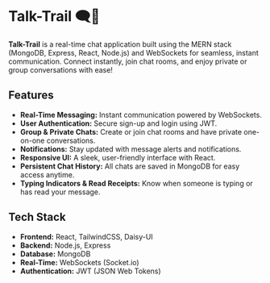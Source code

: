 # Talk-Trail 🗨️🚀

**Talk-Trail** is a real-time chat application built using the MERN stack (MongoDB, Express, React, Node.js) and WebSockets for seamless, instant communication. Connect instantly, join chat rooms, and enjoy private or group conversations with ease!

## Features

- **Real-Time Messaging:** Instant communication powered by WebSockets.
- **User Authentication:** Secure sign-up and login using JWT.
- **Group & Private Chats:** Create or join chat rooms and have private one-on-one conversations.
- **Notifications:** Stay updated with message alerts and notifications.
- **Responsive UI:** A sleek, user-friendly interface with React.
- **Persistent Chat History:** All chats are saved in MongoDB for easy access anytime.
- **Typing Indicators & Read Receipts:** Know when someone is typing or has read your message.

## Tech Stack

- **Frontend:** React, TailwindCSS, Daisy-UI
- **Backend:** Node.js, Express
- **Database:** MongoDB
- **Real-Time:** WebSockets (Socket.io)
- **Authentication:** JWT (JSON Web Tokens)
